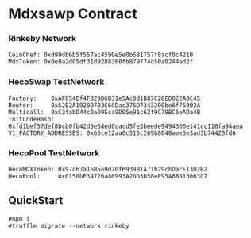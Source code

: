 # Mdxsawp Contract

### Rinkeby Network
```
CoinChef: 0xd99db6b5f557ac4590e5e0b581757f8acf0c4210
MdxToken: 0x0e9a2d05df31d9288360fb879774d50a0244ad2f
```

### HecoSwap TestNetwork 
```
Factory:    0xAF054Ef4F329D6B31e5Ac0d1B87C28ED022A8C45
Router:     0x52E2A19200783C6CDac376D7343200be6f75302A
Multicall:  0xC3fabD44c0a09Eca9D95e91c62f9C79BC6eADa4B
initCodeHash: 0xfd1bef57def8bcb0fb42d5e64ed0cacd5fe3beede9494306e141cc116fa94aea
V1_FACTORY_ADDRESSES: 0x65ce12aa0c515c269b8040aee5e3ad3b74425fd6
```

### HecoPool TestNetwork 
```
HecoMDXToken: 0x97c67a16B5e9d70f6939B1A71b29cbDacE13D2B2
HecoPool:     0x0150bE34720a80993A20D3D58eE95A6B813063C7
```

## QuickStart

```
#npm i
#truffle migrate --network rinkeby
```

